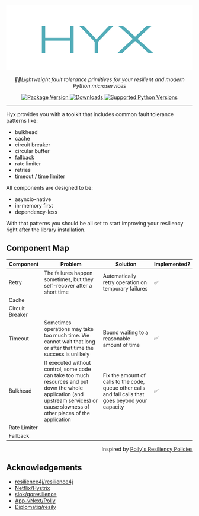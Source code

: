 <p align="center">
  <img src="https://raw.githubusercontent.com/roma-glushko/hyx/main/img/hyx-logo.png" alt="Hyx">
</p>
<p align="center">
    <em>🧘‍♂️️Lightweight fault tolerance primitives for your resilient and modern Python microservices</em>
</p>
<p align="center">
<a href="https://pypi.org/project/hyx" target="_blank">
    <img src="https://img.shields.io/pypi/v/hyx?color=%2318afba&label=pypi%20package" alt="Package Version">
</a>
<a href="https://pypi.org/project/hyx" target="_blank">
    <img src="https://img.shields.io/pypi/dm/hyx?color=%2318afba" alt="Downloads">
</a>
<a href="https://pypi.org/project/hyx" target="_blank">
  <img src="https://img.shields.io/pypi/pyversions/hyx.svg?color=%2318afba" alt="Supported Python Versions">
</a>
</p>

---

Hyx provides you with a toolkit that includes common fault tolerance patterns like:

- bulkhead
- cache
- circuit breaker
- circular buffer
- fallback
- rate limiter
- retries
- timeout / time limiter

All components are designed to be:

- asyncio-native
- in-memory first
- dependency-less

With that patterns you should be all set to start improving your resiliency right after the library installation.

## Component Map

| Component       | Problem                                                                                                                                                                            | Solution                                                                                             | Implemented? |
|-----------------|------------------------------------------------------------------------------------------------------------------------------------------------------------------------------------|------------------------------------------------------------------------------------------------------|--------------|
| Retry           | The failures happen sometimes, but they self-recover after a short time                                                                                                            | Automatically retry operation on temporary failures                                                  | ✅            |
| Cache           |                                                                                                                                                                                    |                                                                                                      |              |
| Circuit Breaker |                                                                                                                                                                                    |                                                                                                      |              |
| Timeout         | Sometimes operations may take too much time. We cannot wait that long or after that time the success is unlikely                                                                   | Bound waiting to a reasonable amount of time                                                         | ✅            |
| Bulkhead        | If executed without control, some code can take too much resources and put down the whole application (and upstream services) or cause slowness of other places of the application | Fix the amount of calls to the code, queue other calls and fail calls that goes beyond your capacity | ✅            |
| Rate Limiter    |                                                                                                                                                                                    |                                                                                                      |              |
| Fallback        |                                                                                                                                                                                    |                                                                                                      |              |


<p align="right">
Inspired by <a href="https://github.com/App-vNext/Polly#resilience-policies" target="_blank">Polly's Resiliency Policies</a>
</p>

## Acknowledgements

- [resilience4j/resilience4j](https://github.com/resilience4j/resilience4j)
- [Netflix/Hystrix](https://github.com/Netflix/Hystrix)
- [slok/goresilience](https://github.com/slok/goresilience)
- [App-vNext/Polly](https://github.com/App-vNext/Polly)
- [Diplomatiq/resily](https://github.com/Diplomatiq/resily)
